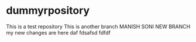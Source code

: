 # dummyrpository
This is a test repository
This is another branch
MANISH SONI NEW BRANCH
my new changes are here 
 daf fdsafsd fdfdf

